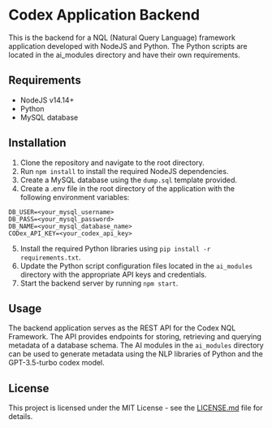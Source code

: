 # Codex Application Backend

This is the backend for a NQL (Natural Query Language) framework application developed with NodeJS and Python. The Python scripts are located in the ai_modules directory and have their own requirements.

## Requirements

- NodeJS v14.14+
- Python
- MySQL database

## Installation

1. Clone the repository and navigate to the root directory.
2. Run `npm install` to install the required NodeJS dependencies.
3. Create a MySQL database using the `dump.sql` template provided.
4. Create a .env file in the root directory of the application with the following environment variables:
```DB_HOST=localhost
DB_USER=<your_mysql_username>
DB_PASS=<your_mysql_password>
DB_NAME=<your_mysql_database_name>
CODex_API_KEY=<your_codex_api_key>
```
5. Install the required Python libraries using `pip install -r requirements.txt`.
6. Update the Python script configuration files located in the `ai_modules` directory with the appropriate API keys and credentials.
7. Start the backend server by running `npm start`.

## Usage

The backend application serves as the REST API for the Codex NQL Framework. The API provides endpoints for storing, retrieving and querying metadata of a database schema. The AI modules in the `ai_modules` directory can be used to generate metadata using the NLP libraries of Python and the GPT-3.5-turbo codex model.

## License

This project is licensed under the MIT License - see the [LICENSE.md](LICENSE.md) file for details.
